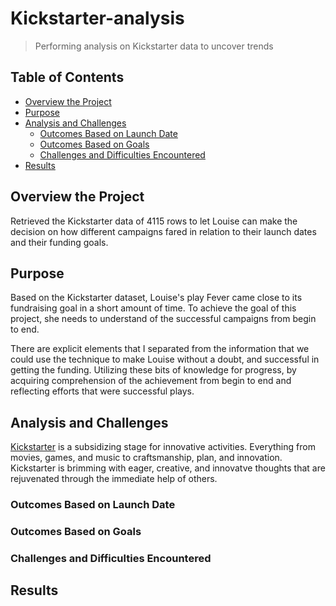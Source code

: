 # Kickstarter-analysis

> Performing analysis on Kickstarter data to uncover trends

## Table of Contents

- [Overview the Project](#overview-the-project)
- [Purpose](#purpose)
- [Analysis and Challenges](#analysis-and-challenges)
  - [Outcomes Based on Launch Date](#outcomes-based-on-launch-date)
  - [Outcomes Based on Goals](#outcomes-based-on-goals)
  - [Challenges and Difficulties Encountered](#challenges-and-difficulties-encountered)
- [Results](#results)

## Overview the Project

Retrieved the Kickstarter data of 4115 rows to let Louise can make the decision on how different campaigns fared in relation to their launch dates and their funding goals.

## Purpose

Based on the Kickstarter dataset, Louise's play Fever came close to its fundraising goal in a short amount of time. To achieve the goal of this project, she needs to understand of the successful campaigns from begin to end.

There are explicit elements that I separated from the information that we could use the technique to make Louise without a doubt, and successful in getting the funding. Utilizing these bits of knowledge for progress, by acquiring comprehension of the achievement from begin to end and reflecting efforts that were successful plays.

## Analysis and Challenges

[Kickstarter](help.kickstarter.com/hc/en-us/articles/115004996453-What-is-Kickstarter-) is a subsidizing stage for innovative activities. Everything from movies, games, and music to craftsmanship, plan, and innovation. Kickstarter is brimming with eager, creative, and innovatve thoughts that are rejuvenated through the immediate help of others.

### Outcomes Based on Launch Date


### Outcomes Based on Goals

### Challenges and Difficulties Encountered

## Results
